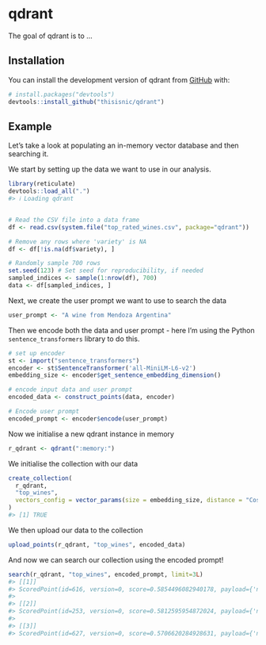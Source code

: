 
<!-- README.md is generated from README.Rmd. Please edit that file -->

# qdrant

<!-- badges: start -->
<!-- badges: end -->

The goal of qdrant is to …

## Installation

You can install the development version of qdrant from
[GitHub](https://github.com/) with:

``` r
# install.packages("devtools")
devtools::install_github("thisisnic/qdrant")
```

## Example

Let’s take a look at populating an in-memory vector database and then
searching it.

We start by setting up the data we want to use in our analysis.

``` r
library(reticulate)
devtools::load_all(".")
#> ℹ Loading qdrant
```

``` r

# Read the CSV file into a data frame
df <- read.csv(system.file("top_rated_wines.csv", package="qdrant"))

# Remove any rows where 'variety' is NA
df <- df[!is.na(df$variety), ]

# Randomly sample 700 rows
set.seed(123) # Set seed for reproducibility, if needed
sampled_indices <- sample(1:nrow(df), 700)
data <- df[sampled_indices, ]
```

Next, we create the user prompt we want to use to search the data

``` r
user_prompt <- "A wine from Mendoza Argentina"
```

Then we encode both the data and user prompt - here I’m using the Python
`sentence_transformers` library to do this.

``` r
# set up encoder
st <- import("sentence_transformers")
encoder <- st$SentenceTransformer('all-MiniLM-L6-v2')
embedding_size <- encoder$get_sentence_embedding_dimension()

# encode input data and user prompt
encoded_data <- construct_points(data, encoder)

# Encode user prompt
encoded_prompt <- encoder$encode(user_prompt)
```

Now we initialise a new qdrant instance in memory

``` r
r_qdrant <- qdrant(":memory:")
```

We initialise the collection with our data

``` r
create_collection(
  r_qdrant,
  "top_wines", 
  vectors_config = vector_params(size = embedding_size, distance = "Cosine")
)
#> [1] TRUE
```

We then upload our data to the collection

``` r
upload_points(r_qdrant, "top_wines", encoded_data)
```

And now we can search our collection using the encoded prompt!

``` r
search(r_qdrant, "top_wines", encoded_prompt, limit=3L)
#> [[1]]
#> ScoredPoint(id=616, version=0, score=0.5854496082940178, payload={'name': 'Catena Zapata Nicasia Vineyard Malbec 2004', 'region': 'Argentina', 'variety': 'Red Wine', 'rating': 96.0, 'notes': '"The single-vineyard 2004 Malbec Nicasia Vineyard is located in the Altamira district of Mendoza. It was aged for 18 months in new French oak. Opaque purple-colored, it exhibits a complex perfume of pain grille, scorched earth, mineral, licorice, blueberry, and black cherry. Thick on the palate, bordering on opulent, it has layers of fruit, silky tannins, and a long, fruit-filled finish. It will age effortlessly for another 6-8 years and provide pleasure through 2025. When all is said and done, Catena Zapata is the Argentina winery of reference – the standard of excellence for comparing all others. The brilliant, forward-thinking Nicolas Catena remains in charge, with his daughter, Laura, playing an increasingly large role. The Catena Zapata winery is an essential destination for fans of both architecture and wine in Mendoza. It is hard to believe, given the surge in popularity of Malbec in recent years, that Catena Zapata only began exporting Malbec to the United States in 1994."'}, vector=None, shard_key=None, order_value=None)
#> 
#> [[2]]
#> ScoredPoint(id=253, version=0, score=0.5812595954872024, payload={'name': 'Catena Zapata Argentino Vineyard Malbec 2004', 'region': 'Argentina', 'variety': 'Red Wine', 'rating': 98.0, 'notes': '"The single-vineyard 2004 Malbec Argentino Vineyard spent 17 months in new French oak. Remarkably fragrant and complex aromatically, it offers up aromas of wood smoke, creosote, pepper, clove, black cherry, and blackberry. Made in a similar, elegant style, it is the most structured of the three single vineyard wines, needing a minimum of a decade of additional cellaring. It should easily prove to be a 25-40 year wine. It is an exceptional achievement in Malbec. When all is said and done, Catena Zapata is the Argentina winery of reference – the standard of excellence for comparing all others. The brilliant, forward-thinking Nicolas Catena remains in charge, with his daughter, Laura, playing an increasingly large role. The Catena Zapata winery is an essential destination for fans of both architecture and wine in Mendoza. It is hard to believe, given the surge in popularity of Malbec in recent years, that Catena Zapata only began exporting Malbec to the United States in 1994."'}, vector=None, shard_key=None, order_value=None)
#> 
#> [[3]]
#> ScoredPoint(id=627, version=0, score=0.5706620284928631, payload={'name': "Brovia Ca'Mia Barolo 2008", 'region': 'Barolo, Piedmont, Italy', 'variety': 'Red Wine', 'rating': 96.0, 'notes': 'We often call this cru "Il Ruffiano" for its rustic, raffish nature.  This is a boisterous, friendly Barolo from the heart of Serralunga d\'Alba with all that zone\'s lush fruit and generous body.  Here the wine thrusts us into the dense ambience of the forest: the dark berry-like fruit, the moss and underbrush, the truffles and mushrooms of the Langhe.  It\'s all there with bravado and confidence.  Warm, rich, dense … one of our best friends at the table.'}, vector=None, shard_key=None, order_value=None)
```
